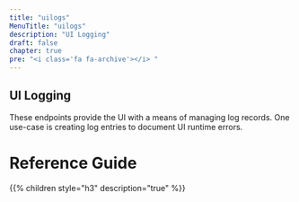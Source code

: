 ```yaml
---
title: "uilogs"
MenuTitle: "uilogs"
description: "UI Logging"
draft: false
chapter: true
pre: "<i class='fa fa-archive'></i>	"
---
```


## UI Logging
These endpoints provide the UI with a means of managing log records. One use-case is creating log entries to document UI runtime errors.

# Reference Guide
{{% children  style="h3" description="true" %}}
